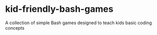 # kid-friendly-bash-games
A collection of simple Bash games designed to teach kids basic coding concepts
